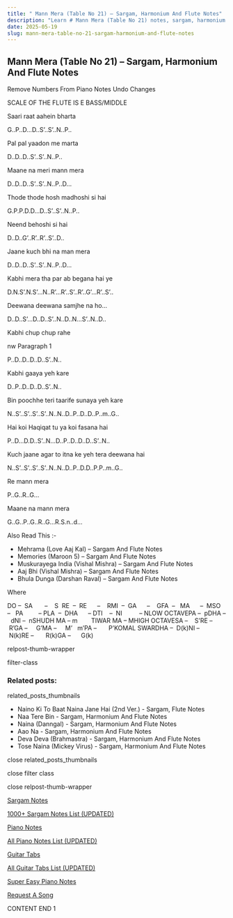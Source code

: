 ```yaml
---
title: " Mann Mera (Table No 21) – Sargam, Harmonium And Flute Notes"
description: "Learn # Mann Mera (Table No 21) notes, sargam, harmonium notations and flute notes. Easy step-by-step tutorial for beginners."
date: 2025-05-19
slug: mann-mera-table-no-21-sargam-harmonium-and-flute-notes
---
```


## Mann Mera (Table No 21) – Sargam, Harmonium And Flute Notes

Remove Numbers From Piano Notes
Undo Changes

SCALE OF THE FLUTE IS E BASS/MIDDLE

Saari raat aahein bharta

G..P..D…D..S’..S’..N..P..

Pal pal yaadon me marta

D..D..D..S’..S’..N..P..

Maane na meri mann mera

D..D..D..S’..S’..N..P..D…

Thode thode hosh madhoshi si hai

G.P.P.D.D…D..S’..S’..N..P..

Neend behoshi si hai

D..D..G’..R’..R’..S’..D..

Jaane kuch bhi na man mera

D..D..D..S’..S’..N..P..D…

Kabhi mera tha par ab begana hai ye

D.N.S’.N.S’…N..R’…R’..S’..R’..G’…R’..S’..

Deewana deewana samjhe na ho…

D..D..S’…D..D..S’..N..D..N…S’..N..D..

Kabhi chup chup rahe

nw Paragraph 1

P..D..D..D..D..S’..N..

Kabhi gaaya yeh kare

D..P..D..D..D..S’..N..

Bin poochhe teri taarife sunaya yeh kare

N..S’..S’..S’..S’..N..N..D..P..D..D..P..m..G..

Hai koi Haqiqat tu ya koi fasana hai

P..D…D.D..S’..N…D..P..D..D..D..S’..N..

Kuch jaane agar to itna ke yeh tera deewana hai

N..S’..S’..S’..S’..N..N..D..P..D.D..P.P..m..G..

Re mann mera

P..G..R..G…

Maane na mann mera

G..G..P..G..R..G…R.S.n..d…

Also Read This :-

- Mehrama (Love Aaj Kal) – Sargam And Flute Notes
- Memories (Maroon 5) – Sargam And Flute Notes
- Muskurayega India (Vishal Mishra) – Sargam And Flute Notes
- Aaj Bhi (Vishal Mishra) – Sargam And Flute Notes
- Bhula Dunga (Darshan Raval) – Sargam And Flute Notes

Where

DO –  SA       –    S  RE  –  RE      –    RMI  –  GA      –    GFA  –   MA      –  MSO  –   PA         – PLA  –  DHA      – DTI    –  NI          – NLOW OCTAVEPA –  pDHA –  dNI –  nSHUDH MA – m        TIWAR MA – MHIGH OCTAVESA –    S’RE –     R’GA –     G’MA –     M’   m’PA –       P’KOMAL SWARDHA –  D(k)NI –       N(k)RE –       R(k)GA –      G(k)

relpost-thumb-wrapper

filter-class

### Related posts:

related_posts_thumbnails

- Naino Ki To Baat Naina Jane Hai (2nd Ver.) - Sargam, Flute Notes
- Naa Tere Bin - Sargam, Harmonium And Flute Notes
- Naina (Danngal) - Sargam, Harmonium And Flute Notes
- Aao Na - Sargam, Harmonium And Flute Notes
- Deva Deva (Brahmastra) - Sargam, Harmonium And Flute Notes
- Tose Naina (Mickey Virus) - Sargam, Harmonium And Flute Notes

close related_posts_thumbnails

close filter class

close relpost-thumb-wrapper

[Sargam Notes](/sargam-notes.html)

[1000+ Sargam Notes List (UPDATED)](/all-songs-list-sargam-notes.html)

[Piano Notes](/piano-notes.html)

[All Piano Notes List (UPDATED)](/all-songs-list-piano-notes.html)

[Guitar Tabs](/guitar-tabs.html)

[All Guitar Tabs List (UPDATED)](/all-songs-list-guitar-tabs.html)

[Super Easy Piano Notes](https://studywall.in/)

[Request A Song](/request-a-song.html)

CONTENT END 1
